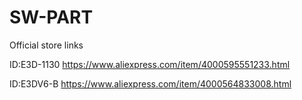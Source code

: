 # SW-PART
Official store links 

ID:E3D-1130  https://www.aliexpress.com/item/4000595551233.html

ID:E3DV6-B     https://www.aliexpress.com/item/4000564833008.html
